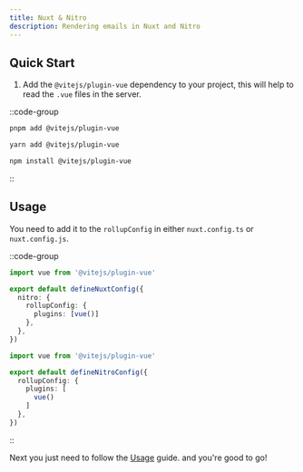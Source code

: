 ```yaml
---
title: Nuxt & Nitro
description: Rendering emails in Nuxt and Nitro
---
```



## Quick Start

1. Add the `@vitejs/plugin-vue` dependency to your project, this will help to read the `.vue` files in the server.

::code-group

```sh [pnpm]
pnpm add @vitejs/plugin-vue
```

```bash [yarn]
yarn add @vitejs/plugin-vue
```

```bash [npm]
npm install @vitejs/plugin-vue
```

::

## Usage

You need to add it to the `rollupConfig` in either `nuxt.config.ts` or `nuxt.config.js`.

::code-group

```ts [nuxt.config.ts]
import vue from '@vitejs/plugin-vue'

export default defineNuxtConfig({
  nitro: {
    rollupConfig: {
      plugins: [vue()]
    },
  },
})
```

```ts [nitro.config.ts]
import vue from '@vitejs/plugin-vue'

export default defineNitroConfig({
  rollupConfig: {
    plugins: [
      vue()
    ]
  },
})
```
::

Next you just need to follow the [Usage](/getting-started/usage) guide. and you're good to go!
